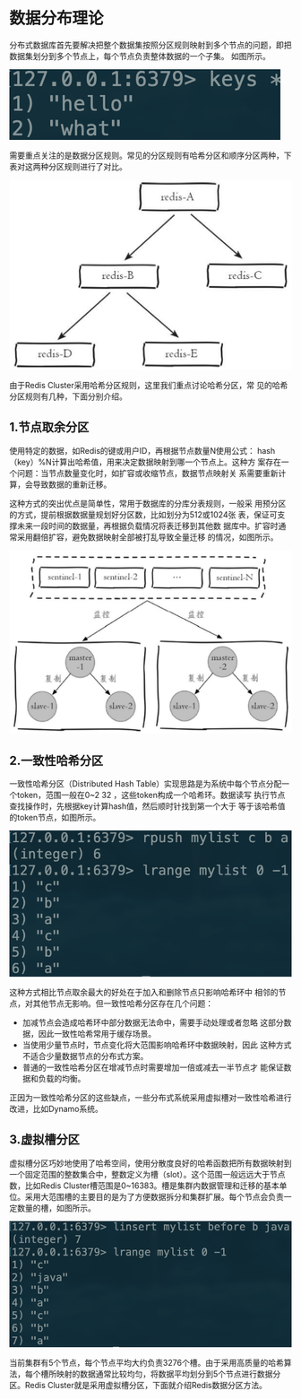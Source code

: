 # 数据分布理论

分布式数据库首先要解决把整个数据集按照分区规则映射到多个节点的问题，即把数据集划分到多个节点上，每个节点负责整体数据的一个子集。 如图所示。

![](../../.gitbook/assets/image%20%2861%29.png)

需要重点关注的是数据分区规则。常见的分区规则有哈希分区和顺序分区两种，下表对这两种分区规则进行了对比。

![](../../.gitbook/assets/image%20%2897%29.png)

由于Redis Cluster采用哈希分区规则，这里我们重点讨论哈希分区，常 见的哈希分区规则有几种，下面分别介绍。

## 1.节点取余分区

使用特定的数据，如Redis的键或用户ID，再根据节点数量N使用公式： hash（key）%N计算出哈希值，用来决定数据映射到哪一个节点上。这种方 案存在一个问题：当节点数量变化时，如扩容或收缩节点，数据节点映射关 系需要重新计算，会导致数据的重新迁移。

这种方式的突出优点是简单性，常用于数据库的分库分表规则，一般采 用预分区的方式，提前根据数据量规划好分区数，比如划分为512或1024张 表，保证可支撑未来一段时间的数据量，再根据负载情况将表迁移到其他数 据库中。扩容时通常采用翻倍扩容，避免数据映射全部被打乱导致全量迁移 的情况，如图所示。

![](../../.gitbook/assets/image%20%28120%29.png)

## 2.一致性哈希分区

一致性哈希分区（Distributed Hash Table）实现思路是为系统中每个节点分配一个token，范围一般在0~2 32 ，这些token构成一个哈希环。数据读写 执行节点查找操作时，先根据key计算hash值，然后顺时针找到第一个大于 等于该哈希值的token节点，如图所示。

![](../../.gitbook/assets/image%20%2828%29.png)

这种方式相比节点取余最大的好处在于加入和删除节点只影响哈希环中 相邻的节点，对其他节点无影响。但一致性哈希分区存在几个问题：

* 加减节点会造成哈希环中部分数据无法命中，需要手动处理或者忽略 这部分数据，因此一致性哈希常用于缓存场景。
* 当使用少量节点时，节点变化将大范围影响哈希环中数据映射，因此 这种方式不适合少量数据节点的分布式方案。
* 普通的一致性哈希分区在增减节点时需要增加一倍或减去一半节点才 能保证数据和负载的均衡。

正因为一致性哈希分区的这些缺点，一些分布式系统采用虚拟槽对一致性哈希进行改进，比如Dynamo系统。

## 3.虚拟槽分区

虚拟槽分区巧妙地使用了哈希空间，使用分散度良好的哈希函数把所有数据映射到一个固定范围的整数集合中，整数定义为槽（slot）。这个范围一般远远大于节点数，比如Redis Cluster槽范围是0~16383。槽是集群内数据管理和迁移的基本单位。采用大范围槽的主要目的是为了方便数据拆分和集群扩展。每个节点会负责一定数量的槽，如图所示。

![](../../.gitbook/assets/image%20%28162%29.png)

当前集群有5个节点，每个节点平均大约负责3276个槽。由于采用高质量的哈希算法，每个槽所映射的数据通常比较均匀，将数据平均划分到5个节点进行数据分区。Redis Cluster就是采用虚拟槽分区，下面就介绍Redis数据分区方法。

